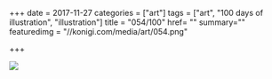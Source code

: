 +++
date = 2017-11-27
categories = ["art"]
tags = ["art", "100 days of illustration", "illustration"]
title = "054/100"
href= ""
summary=""
featuredimg = "//konigi.com/media/art/054.png"

+++

<img src="//konigi.com/media/art/054.png" />
